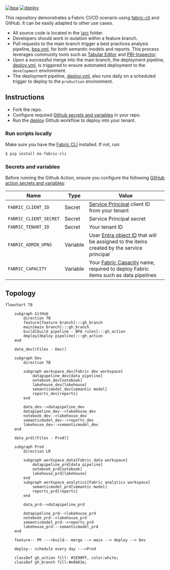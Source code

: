 [![bpa](https://github.com/RuiRomano/demos-cicd-salessense/actions/workflows/bpa.yml/badge.svg)](https://github.com/RuiRomano/demos-cicd-salessense/actions/workflows/bpa.yml) [![deploy](https://github.com/RuiRomano/demos-cicd-salessense/actions/workflows/deploy.yml/badge.svg)](https://github.com/RuiRomano/demos-cicd-salessense/actions/workflows/deploy.yml)


This repository demonstrates a Fabric CI/CD scenario using [fabric-cli](https://aka.ms/fabric-cli) and GitHub. It can be easily adapted to other use cases.  

- All source code is located in the [\src](/src/) folder.  
- Developers should work in isolation within a feature branch.  
- Pull requests to the main branch trigger a best practices analysis pipeline, [bpa.yml](./.github/workflows/bpa.yml), for both semantic models and reports. This process leverages community tools such as [Tabular Editor](https://github.com/TabularEditor/) and [PBI-Inspector](https://github.com/NatVanG/PBI-InspectorV2).  
- Upon a successful merge into the main branch, the deployment pipeline, [deploy.yml](./.github/workflows/deploy.yml), is triggered to ensure automated deployment to the `development` environment.  
- The deployment pipeline, [deploy.yml](./.github/workflows/deploy.yml), also runs daily on a scheduled trigger to deploy to the `production` environment.  

## Instructions

- Fork the repo.
- Configure required [Github secrets and variables](#secrets-and-variables) in your repo.
- Run the [deploy](/.github/workflows/deploy.yml) Github workflow to deploy into your tenant.

### Run scripts locally

Make sure you have the [Fabric CLI](https://github.com/microsoft/fabric-cli) installed. If not, run:
```bash
$ pip install ms-fabric-cli
```

### Secrets and variables

Before running the Github Action, ensure you configure the following [GitHub action secrets and variables](https://docs.github.com/en/actions/security-for-github-actions/security-guides/using-secrets-in-github-actions):

| Name            | Type   | Value                |
|-----------------|--------|----------------------|
| `FABRIC_CLIENT_ID`       | Secret | [Service Principal](https://learn.microsoft.com/en-us/entra/identity-platform/howto-create-service-principal-portal) client ID from your tenant   |
| `FABRIC_CLIENT_SECRET`   | Secret | Service Principal secret |
| `FABRIC_TENANT_ID` | Secret | Your tenant ID |
| `FABRIC_ADMIN_UPNS` | Variable | User [Entra object ID](https://learn.microsoft.com/en-us/partner-center/account-settings/find-ids-and-domain-names#find-the-user-object-id) that will be assigned to the items created by the service principal |
| `FABRIC_CAPACITY` | Variable | Your [Fabric Capacity](https://learn.microsoft.com/en-us/fabric/admin/capacity-settings?tabs=power-bi-premium) name, required to deploy Fabric items such as data pipelines |

## Topology

```mermaid
flowchart TB

    subgraph GitHub
        direction TB
        feature[feature branch]:::gh_branch
        main[main branch]:::gh_branch
        build[build pipeline - BPA rules]:::gh_action
        deploy[deploy pipeline]:::gh_action        
    end

    data_dev[(Files - Dev)]

    subgraph Dev
        direction TB
        
        subgraph workspace_dev[Fabric dev workspace]
            datapipeline_dev[data pipeline]
            notebook_dev[notebook]
            lakehouse_dev[lakehouse]
            semanticmodel_dev[semantic model]
            reports_dev[reports]
        end     

        data_dev-->datapipeline_dev
        datapipeline_dev-->lakehouse_dev
        notebook_dev-->lakehouse_dev
        semanticmodel_dev-->reports_dev
        lakehouse_dev-->semanticmodel_dev
    end

    data_prd[(Files - Prod)]

    subgraph Prod
        direction LR
        
        subgraph workspace_data[Fabric data workspace]
            datapipeline_prd[data pipeline]
            notebook_prd[notebook]
            lakehouse_prd[lakehouse] 
        end
        subgraph workspace_analytics[Fabric analytics workspace]
            semanticmodel_prd[semantic model]
            reports_prd[reports]
        end        
                
        data_prd-->datapipeline_prd
        
        datapipeline_prd-->lakehouse_prd
        notebook_prd-->lakehouse_prd
        semanticmodel_prd-->reports_prd    
        lakehouse_prd---semanticmodel_prd
    end
    
    feature-- PR --->build-- merge --> main --> deploy --> Dev
    
    deploy-- schedule every day --->Prod

    classDef gh_action fill: #1E90FF, color:white;
    classDef gh_branch fill:#e8b63e;    

```
